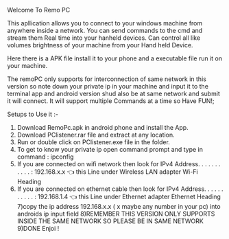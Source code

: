 Welcome To Remo PC

This apllication allows you to connect to your windows machine from anywhere inside a network.
You can send commands to the cmd and stream them Real time into your hanheld devices.
Can control all like volumes brightness of your machine from your Hand held Device. 

Here there is a APK file install it to your phone and a executable file run it on your machine.

The remoPC only supports for interconnection of same network in this version so note down your private ip in your machine
and input it to the terminal app and android version shud also be at same network and submit it will connect.
It will support multiple Commands at a time so Have FUN!;

Setups to Use it :-

1) Download RemoPc.apk in android phone and install the App.
2) Download PClistener.rar file and extract at any location.
3) Run or double click on PClistener.exe file in the folder.
4) To get to know your private ip open command prompt and type in command : ipconfig
5) If you are connected on wifi network then look for 
    IPv4 Address. . . . . . . . . . . : 192.168.x.x
    👈 this Line under Wireless LAN adapter Wi-Fi Heading
6) If you are connected on ethernet cable then look for 
    IPv4 Address. . . . . . . . . . . : 192.168.1.4
    👈 this Line under Ethernet adapter Ethernet Heading
7)copy the ip address 192.168.x.x ( x maybe any number in your pc) into androids ip input field
8)REMEMBER THIS VERSION ONLY SUPPORTS INSIDE THE SAME NETWORK SO PLEASE BE IN SAME NETWORK
9)DONE Enjoi !
